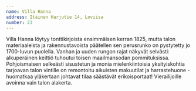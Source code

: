 ```yaml
---
name: Villa Hanna
address: Itäinen Harjutie 14, Loviisa
number: 23
---
```

Villa Hanna löytyy tonttikirjoista ensimmäisen kerran 1825, mutta talon materiaaleista ja rakennustavoista päätellen sen perusrunko on pystytetty jo 1700-luvun puolella. Vanhan ja uuden rungon rajat näkyvät selvästi: alkuperäinen keittiö tuhoutui toisen maailmansodan pommituksissa. Pohjoismaisen selkeästi sisustetun ja monia mielenkiintoisia yksityiskohtia tarjoavan talon vintille on remontoitu aikuisten makuutilat ja harrastehuone - huomatkaa yläkertaan johtavat tilaa säästävät erikoisportaat! Vierailijoille avoinna vain talon alakerta.
